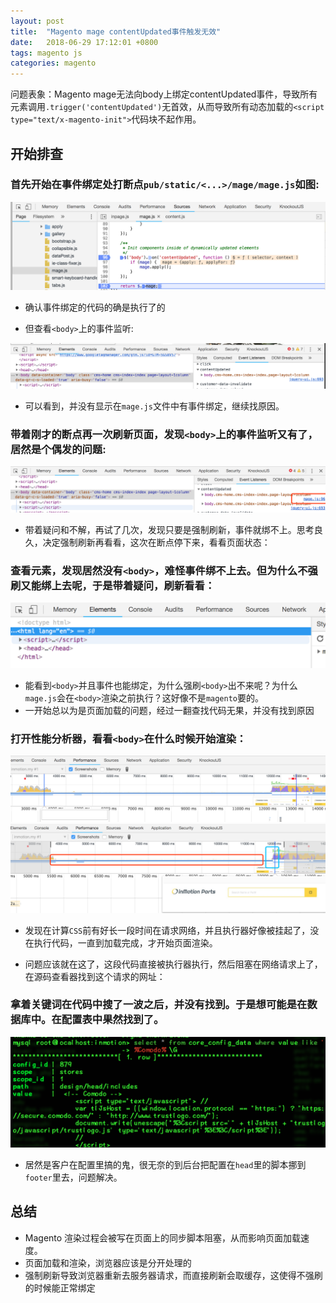 ```yaml
---
layout: post
title:  "Magento mage contentUpdated事件触发无效"
date:   2018-06-29 17:12:01 +0800
tags: magento js
categories: magento
---
```


问题表象：Magento mage无法向body上绑定contentUpdated事件，导致所有元素调用`.trigger('contentUpdated')`无首效，从而导致所有动态加载的`<script type="text/x-magento-init">`代码块不起作用。

<!--break-->

## 开始排查

### 首先开始在事件绑定处打断点`pub/static/<...>/mage/mage.js`如图:
![breakpoint1](/css/images/magejs_breakpoint1.png)

- 确认事件绑定的代码的确是执行了的

* 但查看`<body>`上的事件监听:

![breakpoint2](/css/images/magejs-breakpoint2.png)

- 可以看到，并没有显示在`mage.js`文件中有事件绑定，继续找原因。

### 带着刚才的断点再一次刷新页面，发现`<body>`上的事件监听又有了，居然是个偶发的问题:

![breakpoint3](/css/images/magejs-breakpoint3.png)

* 带着疑问和不解，再试了几次，发现只要是强制刷新，事件就绑不上。思考良久，决定强制刷新再看看，这次在断点停下来，看看页面状态：


### 查看元素，发现居然没有`<body>`，难怪事件绑不上去。但为什么不强刷又能绑上去呢，于是带着疑问，刷新看看：

![breakpoint4](/css/images/magejs-breakpoint4.png)

* 能看到`<body>`并且事件也能绑定，为什么强刷`<body>`出不来呢？为什么`mage.js`会在`<body>`渲染之前执行？这好像不是`magento`要的。
* 一开始总以为是页面加载的问题，经过一翻查找代码无果，并没有找到原因

### 打开性能分析器，看看`<body>`在什么时候开始渲染：

![performs1](/css/images/magejs-performs1.png)
![performs2](/css/images/magejs-performs2.png)

* 发现在计算`CSS`前有好长一段时间在请求网络，并且执行器好像被挂起了，没在执行代码，一直到加载完成，才开始页面渲染。

* 问题应该就在这了，这段代码直接被执行器执行，然后阻塞在网络请求上了，在源码查看器找到这个请求的网址：

### 拿着关键词在代码中搜了一波之后，并没有找到。于是想可能是在数据库中。在配置表中果然找到了。

![db](/css/images/magejs-db1.png)
* 居然是客户在配置里搞的鬼，很无奈的到后台把配置在`head`里的脚本挪到`footer`里去，问题解决。

## 总结

* Magento 渲染过程会被写在页面上的同步脚本阻塞，从而影响页面加载速度。
* 页面加载和渲染，浏览器应该是分开处理的
* 强制刷新导致浏览器重新去服务器请求，而直接刷新会取缓存，这使得不强刷的时候能正常绑定

